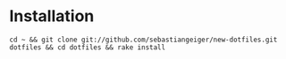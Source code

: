 Installation
============

    cd ~ && git clone git://github.com/sebastiangeiger/new-dotfiles.git dotfiles && cd dotfiles && rake install
